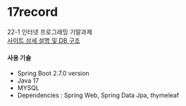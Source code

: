 # 17record
22-1 인터넷 프로그래밍 기말과제
<br/>[사이트 상세 설명 및 DB 구조](https://www.notion.so/17record-713ff292b0bf449eab4a18c9075a876b)
<br/>
####  사용 기술
* Spring Boot 2.7.0 version
* Java 17
* MYSQL
* Dependencies : Spring Web, Spring Data Jpa, thymeleaf
